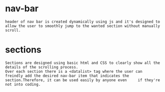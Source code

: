 # nav-bar 
    header of nav bar is created dynamically using js and it's designed to allow the user to smoothly jump to the wanted section without manually scroll.

# sections
    Sections are designed using basic html and CSS to clearly show all the details of the scrolling process.
    Over each section there is a <datalist> tag where the user can freindly add the desired nav-bar item that indicates the section.Therefore, it can be used easily by anyone even     if they're not into coding. 
